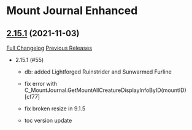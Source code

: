 # Mount Journal Enhanced

## [2.15.1](https://github.com/exochron/MountJournalEnhanced/tree/2.15.1) (2021-11-03)
[Full Changelog](https://github.com/exochron/MountJournalEnhanced/compare/2.15...2.15.1) [Previous Releases](https://github.com/exochron/MountJournalEnhanced/releases)

- 2.15.1 (#55)  
    - db: added Lightforged Ruinstrider and Sunwarmed Furline  
    - fix error with C\_MountJournal.GetMountAllCreatureDisplayInfoByID(mountID) [cf77]  
    - fix broken resize in 9.1.5  
    - toc version update  